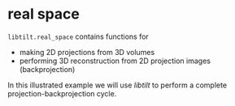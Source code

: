 # real space

`libtilt.real_space` contains functions for 

- making 2D projections from 3D volumes
- performing 3D reconstruction from 2D projection images (backprojection)

In this illustrated example we will use *libtilt* to perform 
a complete projection-backprojection cycle.